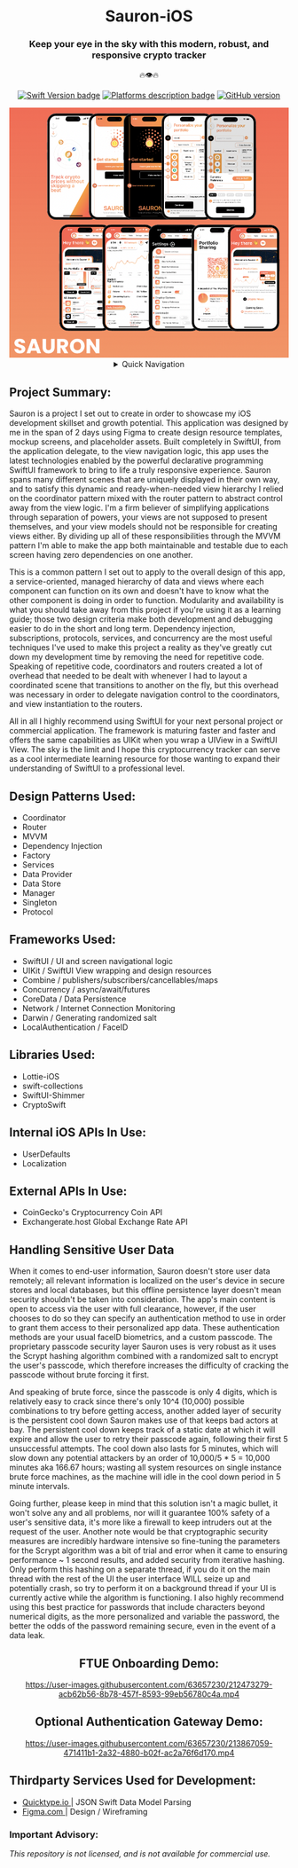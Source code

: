 <div align="center">
 
# Sauron-iOS
### Keep your eye in the sky with this modern, robust, and responsive crypto tracker 
 🔥👁🔥
 
[![Swift Version badge](https://img.shields.io/badge/Swift-5.7.1-orange.svg)](https://shields.io/)
[![Platforms description badge](https://img.shields.io/badge/Platform-iOS-blue.svg)](https://shields.io/)
[![GitHub version](https://badge.fury.io/gh/jcook03266%2FSauron-iOS.svg)](https://badge.fury.io/gh/jcook03266%2FSauron-iOS)
 
</div>

<div align="center">
 
<img src="https://github.com/jcook03266/Sauron-iOS/blob/dev/Resources/Sauron-iOS-MVP-Collage.png" width = "800">
 
</div>

<div align="center">

<details>
<summary> Quick Navigation </summary> 

* [Project Summary ⇲](#Project-Summary)
* [Design Patterns ⇲](#Design-Patterns-Used)
* [Frameworks ⇲](#Frameworks-Used)
* [Libraries ⇲](#Libraries-Used)
* [Internal iOS APIs ⇲](#Internal-iOS-APIs-In-Use)
* [External APIs ⇲](#External-APIs-In-Use)
* [Handling Sensitive User Data ⇲](#Handling-Sensitive-User-Data)
* [FTUE Onboarding Demo ⇲](#FTUE-Onboarding-Demo)
* [Optional Authentication Gateway Demo ⇲](#Optional-Authentication-Gateway-Demo)
* [Thirdparty Services Used for Development ⇲](#Thirdparty-Services-Used-for-Development)
* [Important Advisory ⇲](#Important-Advisory)
</details>
</div>

<div align="left">
 
## Project Summary:
Sauron is a project I set out to create in order to showcase my iOS development skillset and growth potential. This application was designed by me in the span of 2 days using Figma to create design resource templates, mockup screens, and placeholder assets. Built completely in SwiftUI, from the application delegate, to the view navigation logic, this app uses the latest technologies enabled by the powerful declarative programming SwiftUI framework to bring to life a truly responsive experience. Sauron spans many different scenes that are uniquely displayed in their own way, and to satisfy this dynamic and ready-when-needed view hierarchy I relied on the coordinator pattern mixed with the router pattern to abstract control away from the view logic. I'm a firm believer of simplifying applications through separation of powers, your views are not supposed to present themselves, and your view models should not be responsible for creating views either. By dividing up all of these responsibilities through the MVVM pattern I'm able to make the app both maintainable and testable due to each screen having zero dependencies on one another.
 
This is a common pattern I set out to apply to the overall design of this app, a service-oriented, managed hierarchy of data and views where each component can function on its own and doesn't have to know what the other component is doing in order to function. Modularity and availability is what you should take away from this project if you're using it as a learning guide; those two design criteria make both development and debugging easier to do in the short and long term. Dependency injection, subscriptions, protocols, services, and concurrency are the most useful techniques I've used to make this project a reality as they've greatly cut down my development time by removing the need for repetitive code. Speaking of repetitive code, coordinators and routers created a lot of overhead that needed to be dealt with whenever I had to layout a coordinated scene that transitions to another on the fly, but this overhead was necessary in order to delegate navigation control to the coordinators, and view instantiation to the routers.
 
All in all I highly recommend using SwiftUI for your next personal project or commercial application. The framework is maturing faster and faster and offers the same capabilities as UIKit when you wrap a UIView in a SwiftUI View. The sky is the limit and I hope this cryptocurrency tracker can serve as a cool intermediate learning resource for those wanting to expand their understanding of SwiftUI to a professional level.

## Design Patterns Used:
* Coordinator
* Router
* MVVM
* Dependency Injection
* Factory
* Services
* Data Provider
* Data Store
* Manager
* Singleton
* Protocol

## Frameworks Used:
* SwiftUI / UI and screen navigational logic
* UIKit / SwiftUI View wrapping and design resources
* Combine / publishers/subscribers/cancellables/maps
* Concurrency / async/await/futures 
* CoreData / Data Persistence
* Network / Internet Connection Monitoring
* Darwin / Generating randomized salt
* LocalAuthentication / FaceID

## Libraries Used:
* Lottie-iOS
* swift-collections
* SwiftUI-Shimmer
* CryptoSwift

## Internal iOS APIs In Use:
* UserDefaults
* Localization

## External APIs In Use:
* CoinGecko's Cryptocurrency Coin API
* Exchangerate.host Global Exchange Rate API

</div>

<div align="left">

## Handling Sensitive User Data
When it comes to end-user information, Sauron doesn't store user data remotely; all relevant information is localized on the user's device in secure stores and local databases, but this offline persistence layer doesn't mean security shouldn't be taken into consideration. The app's main content is open to access via the user with full clearance, however, if the user chooses to do so they can specify an authentication method to use in order to grant them access to their personalized app data. These authentication methods are your usual faceID biometrics, and a custom passcode. The proprietary passcode security layer Sauron uses is very robust as it uses the Scrypt hashing algorithm combined with a randomized salt to encrypt the user's passcode, which therefore increases the difficulty of cracking the passcode without brute forcing it first. 

And speaking of brute force, since the passcode is only 4 digits, which is relatively easy to crack since there's only 10^4 (10,000) possible combinations to try before getting access, another added layer of security is the persistent cool down Sauron makes use of that keeps bad actors at bay. The persistent cool down keeps track of a static date at which it will expire and allow the user to retry their passcode again, following their first 5 unsuccessful attempts. The cool down also lasts for 5 minutes, which will slow down any potential attackers by an order of 10,000/5 * 5 = 10,000 minutes aka 166.67 hours; wasting all system resources on single instance brute force machines, as the machine will idle in the cool down period in 5 minute intervals. 

Going further, please keep in mind that this solution isn't a magic bullet, it won't solve any and all problems, nor will it guarantee 100% safety of a user's sensitive data, it's more like a firewall to keep intruders out at the request of the user. Another note would be that cryptographic security measures are incredibly hardware intensive so fine-tuning the parameters for the Scrypt algorithm was a bit of trial and error when it came to ensuring performance ~ 1 second results, and added security from iterative hashing. Only perform this hashing on a separate thread, if you do it on the main thread with the rest of the UI the user interface WILL seize up and potentially crash, so try to perform it on a background thread if your UI is currently active while the algorithm is functioning. I also highly recommend using this best practice for passwords that include characters beyond numerical digits, as the more personalized and variable the password, the better the odds of the password remaining secure, even in the event of a data leak. 

</div>

<div align="center">

## FTUE Onboarding Demo:

https://user-images.githubusercontent.com/63657230/212473279-acb62b56-8b78-457f-8593-99eb56780c4a.mp4

</div>

<div align="center">

## Optional Authentication Gateway Demo:

https://user-images.githubusercontent.com/63657230/213867059-471411b1-2a32-4880-b02f-ac2a76f6d170.mp4

</div>

## Thirdparty Services Used for Development:
- <a href="https://app.quicktype.io/"> Quicktype.io </a> | JSON Swift Data Model Parsing
- <a href="https://www.figma.com/"> Figma.com </a> | Design / Wireframing

### Important Advisory: 
*This repository is not licensed, and is not available for commercial use.*

